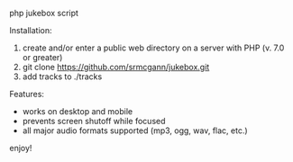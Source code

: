 php jukebox script


Installation:
1) create and/or enter a public web directory on a server with PHP (v. 7.0 or greater)
2) git clone https://github.com/srmcgann/jukebox.git
3) add tracks to ./tracks

Features:
* works on desktop and mobile
* prevents screen shutoff while focused
* all major audio formats supported (mp3, ogg, wav, flac, etc.)

enjoy!

